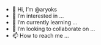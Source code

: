 - 👋 Hi, I’m @aryoks
- 👀 I’m interested in ...
- 🌱 I’m currently learning ...
- 💞️ I’m looking to collaborate on ...
- 📫 How to reach me ...

<!---
aryoks/aryoks is a ✨ special ✨ repository because its `README.md` (this file) appears on your GitHub profile.
You can click the Preview link to take a look at your changes.
--->
